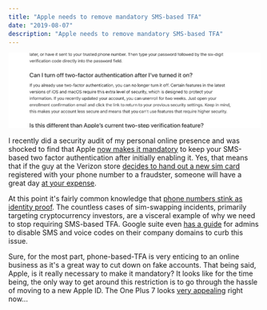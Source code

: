 ```yaml
---
title: "Apple needs to remove mandatory SMS-based TFA"
date: "2019-08-07"
description: "Apple needs to remove mandatory SMS-based TFA"
---
```


![Apple needs to remove mandatory SMS-based TFA](./apple_no_opt_out_tfa.png)

I recently did a security audit of my personal online presence and was shocked to find that Apple [now makes it mandatory](https://support.apple.com/en-us/HT204915) to keep your SMS-based two factor authentication after initially enabling it. Yes, that means that if the guy at the Verizon store [decides to hand out a new sim card](https://www.coindesk.com/crypto-investor-awarded-over-75-million-in-sim-swapping-hack-case) registered with your phone number to a fraudster, someone will have a great day [at your expense](https://krebsonsecurity.com/2019/01/stole-24-million-but-still-cant-keep-a-friend/).

At this point it's fairly common knowledge that [phone numbers stink as identity proof](https://krebsonsecurity.com/2019/03/why-phone-numbers-stink-as-identity-proof/). The countless cases of sim-swapping incidents, primarily targeting cryptocurrency investors, are a visceral example of why we need to stop requiring SMS-based TFA. Google suite even [has a guide](https://gsuiteupdates.googleblog.com/2019/03/more-control-over-2-step-verification-security-phone-sms.html) for admins to disable SMS and voice codes on their company domains to curb this issue. 

Sure, for the most part, phone-based-TFA is very enticing to an online business as it's a great way to cut down on fake accounts. That being said, Apple, is it really necessary to make it mandatory? It looks like for the time being, the only way to get around this restriction is to go through the hassle of moving to a new Apple ID. The One Plus 7 looks [very appealing](https://www.youtube.com/watch?v=YyMiZCXRMQY) right now...